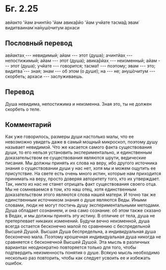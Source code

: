 # Бг. 2.25

авйакто 'йам ачинтйо 'йам
авика̄рйо 'йам учйате
тасма̄д эвам̇ видитваинам̇
на̄нуш́очитум архаси

## Пословный перевод

авйактах̣ --- невидимый; айам --- этот (душа); ачинтйах̣ --- непостижимый;
айам --- этот (душа); авика̄рйах̣ --- неизменный; айам --- этот (душа);
учйате --- говорится; тасма̄т --- поэтому; эвам --- это; видитва̄ ---
зная; энам --- об этом (о душе); на --- не; ануш́очитум --- скорбеть;
архаси --- заслуживаешь.

## Перевод

Душа невидима, непостижима и неизменна. Зная это, ты не должен скорбеть
о теле.

## Комментарий

Как уже говорилось, размеры души настолько малы, что ее невозможно
увидеть даже в самый мощный микроскоп, поэтому душу называет невидимой.
Что же касается самого факта существования души, то его нельзя
установить экспериментально, и единственным доказательством ее
существования являются шрути, ведические писания. Мы должны принять их
слова на веру, ибо другого источника знания о существовании души у нас
нет, хотя мы и можем ощутить ее присутствие. На свете есть очень много
истин, которые нам приходится принимать на веру, просто доверяя
авторитету того, кто их утверждает. Так, никто из нас не станет отрицать
факт существования своего отца. Мы не сомневаемся в том, кто наш отец,
хотя единственным доказательством этого являются слова нашей матери. И
точно так же единственным источником знания о душе являются Веды. Иными
словами, люди не могут постичь душу экспериментальными методами. Душа
обладает сознанием, и она само сознание: об этом также сказано в Ведах,
и мы должны принять эту истину. В отличие от тела, душа не претерпевает
никаких изменений. Будучи вечно неизменной, душа всегда остается
бесконечно малой по сравнению с беспредельной Высшей Душой. Высшая Душа
беспредельна, а индивидуальная душа бесконечно мала. Поэтому крошечная
индивидуальная душа никогда не сравняется с бесконечной Высшей Душой.
Эта мысль в различных вариантах неоднократно повторяется только для
того, чтобы подтвердить неизменность понятия о душе. Всякую мысль
необходимо несколько раз повторить, чтобы как следует усвоить ее и
избежать ошибок.
